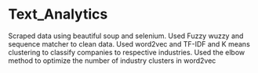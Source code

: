# Text_Analytics
Scraped data using beautiful soup and selenium. 
Used Fuzzy wuzzy and sequence matcher to clean data. 
Used word2vec and TF-IDF and K means clustering to classify companies to respective industries. 
Used the elbow method to optimize the number of industry clusters in word2vec
